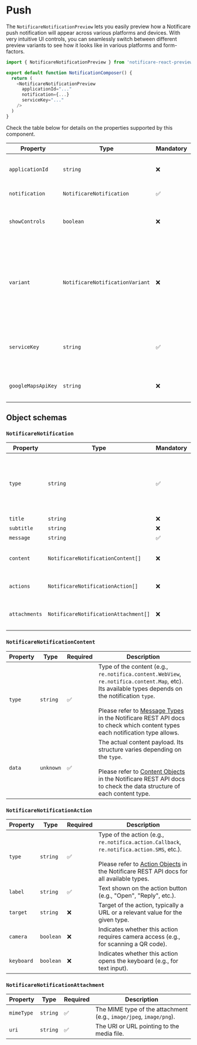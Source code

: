 # Push

The `NotificareNotificationPreview` lets you easily preview how a Notificare push notification will appear across various platforms and devices. With very intuitive UI controls, you can seamlessly switch between different preview variants to see how it looks like in various platforms and form-factors.

```typescript jsx
import { NotificareNotificationPreview } from 'notificare-react-preview-components';

export default function NotificationComposer() {
  return (
    <NotificareNotificationPreview
      applicationId="..."
      notification={...}
      serviceKey="..."
    />
  )
}
```

Check the table below for details on the properties supported by this component.

| Property           | Type                            | Mandatory | Description                                                                                                                                                                                                                                                                                                                                                                 |
|--------------------|---------------------------------|-----------|-----------------------------------------------------------------------------------------------------------------------------------------------------------------------------------------------------------------------------------------------------------------------------------------------------------------------------------------------------------------------------|
| `applicationId`    | `string`                        | ❌         | The identifier for the application that will generate the notification. A mock application is used when the identifier is not provided.                                                                                                                                                                                                                                     | 
| `notification`     | `NotificareNotification`        | ✅         | The notification object data ([see structure](#NotificareNotification)).                                                                                                                                                                                                                                                                                                    |
| `showControls`     | `boolean`                       | ❌         | Show or hide the UI controls, which allows the user to switch between preview variants dynamically.<br/><br/>Default value: `false`.                                                                                                                                                                                                                                        | 
| `variant`          | `NotificareNotificationVariant` | ❌         | The visual variant of the notification. It allows to choose how the notification is going to be shown, allowing different platforms and devices.<br><br/>Possible values: `android-lockscreen`, `android-lockscreen-expanded`, `android-app-ui`, `ios-lockscreen`, `ios-lockscreen-expanded`, `ios-app-ui`, `web-desktop-macos`, `web-iphone-app-ui`, `web-android-app-ui`. |
| `serviceKey`       | `string`                        | ✅         | A service key provided by a Notificare admin. It's required to preview certain notification types, such as `re.notifica.notification.URL`, `re.notifica.notification.InAppBrowser`, etc. [Request access](./requesting-a-service-key.md).                                                                                                                                   |
| `googleMapsApiKey` | `string`                        | ❌         | An official Google Maps API key. It's required to preview notifications of type `re.notifica.notification.Map` in a web environment.                                                                                                                                                                                                                                        |

## Object schemas

### `NotificareNotification`

| Property      | Type                                 | Mandatory | Description                                                                                                                                                                                                                                                                 |
|---------------|--------------------------------------|-----------|-----------------------------------------------------------------------------------------------------------------------------------------------------------------------------------------------------------------------------------------------------------------------------|
| `type`        | `string`                             | ✅         | The type of the notification (e.g., `re.notifica.notification.Alert`, `re.notifica.notification.WebView`, etc.).<br><br>Please refer to [Message Types](https://api-docs.notifica.re/#section/Push/Message-Types:) in the Notificare Push API docs for all available types. |
| `title`       | `string`                             | ❌         | The title of the notification.                                                                                                                                                                                                                                              |
| `subtitle`    | `string`                             | ❌         | The subtitle of the notification.                                                                                                                                                                                                                                           |
| `message`     | `string`                             | ✅         | The message of the notification.                                                                                                                                                                                                                                            |
| `content`     | `NotificareNotificationContent[]`    | ❌         | Additional content of the notification. Its structure depends on `type`. Useful for rich notifications ([see structure](#NotificareNotificationContent)).                                                                                                                   |
| `actions`     | `NotificareNotificationAction[]`     | ❌         | Interactive actions the user can realize (ex: open link, answer, etc.) ([see structure](#NotificareNotificationAction)).                                                                                                                                                    |
| `attachments` | `NotificareNotificationAttachment[]` | ❌         | An array of objects containing the URL of images either uploaded into Notificare or hosted in any public web server ([see structure](#NotificareNotificationAttachment)).                                                                                                   |

### `NotificareNotificationContent`

| Property | Type      | Required | Description                                                                                                                                                                                                                                                                                                                                      |
|----------|-----------|----------|--------------------------------------------------------------------------------------------------------------------------------------------------------------------------------------------------------------------------------------------------------------------------------------------------------------------------------------------------|
| `type`   | `string`  | ✅        | Type of the content (e.g., `re.notifica.content.WebView`, `re.notifica.content.Map`, etc). Its available types depends on the notification `type`.<br><br>Please refer to [Message Types](https://api-docs.notifica.re/#section/Push/Message-Types:) in the Notificare REST API docs to check which content types each notification type allows. |
| `data`   | `unknown` | ✅        | The actual content payload. Its structure varies depending on the `type`.<br><br>Please refer to [Content Objects](https://api-docs.notifica.re/#section/Push/Content-Objects:) in the Notificare REST API docs to check the data structure of each content type.                                                                                |

### `NotificareNotificationAction`

| Property   | Type      | Required | Description                                                                                                                                                                                                                                            |
|------------|-----------|----------|--------------------------------------------------------------------------------------------------------------------------------------------------------------------------------------------------------------------------------------------------------|
| `type`     | `string`  | ✅        | Type of the action (e.g., `re.notifica.action.Callback`, `re.notifica.action.SMS`, etc.).<br><br>Please refer to [Action Objects](https://api-docs.notifica.re/#section/Push/Action-Objects:) in the Notificare REST API docs for all available types. |
| `label`    | `string`  | ✅        | Text shown on the action button (e.g., "Open", "Reply", etc.).                                                                                                                                                                                         |
| `target`   | `string`  | ❌        | Target of the action, typically a URL or a relevant value for the given type.                                                                                                                                                                          |
| `camera`   | `boolean` | ❌        | Indicates whether this action requires camera access (e.g., for scanning a QR code).                                                                                                                                                                   |
| `keyboard` | `boolean` | ❌        | Indicates whether this action opens the keyboard (e.g., for text input).                                                                                                                                                                               |

### `NotificareNotificationAttachment`

| Property   | Type     | Required | Description                                                        |
|------------|----------|----------|--------------------------------------------------------------------|
| `mimeType` | `string` | ✅        | The MIME type of the attachment (e.g., `image/jpeg`, `image/png`). |
| `uri`      | `string` | ✅        | The URI or URL pointing to the media file.                         |
